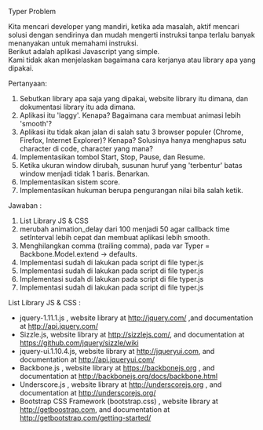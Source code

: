 Typer Problem   
    
Kita mencari developer yang mandiri, ketika ada masalah, aktif mencari solusi dengan sendirinya dan mudah mengerti instruksi tanpa terlalu banyak menanyakan untuk memahami instruksi.     
Berikut adalah aplikasi Javascript yang simple.    
Kami tidak akan menjelaskan bagaimana cara kerjanya atau library apa yang dipakai.   
    
Pertanyaan:   
1. Sebutkan library apa saja yang dipakai, website library itu dimana, dan dokumentasi library itu ada dimana.    
2. Aplikasi itu 'laggy'. Kenapa? Bagaimana cara membuat animasi lebih 'smooth'?    
3. Aplikasi itu tidak akan jalan di salah satu 3 browser populer (Chrome, Firefox, Internet Explorer)? Kenapa? Solusinya hanya menghapus satu character di code, character yang mana?    
4. Implementasikan tombol Start, Stop, Pause, dan Resume.   
5. Ketika ukuran window dirubah, susunan huruf yang 'terbentur' batas window menjadi tidak 1 baris. Benarkan.    
6. Implementasikan sistem score.   
7. Implementasikan hukuman berupa pengurangan nilai bila salah ketik.

Jawaban :

1. List Library JS & CSS
2. merubah animation_delay dari 100 menjadi 50 agar callback time setInterval lebih cepat dan membuat aplikasi lebih smooth.
3. Menghilangkan comma (trailing comma), pada var Typer = Backbone.Model.extend -> defaults.
4. Implementasi sudah di lakukan pada script di file typer.js
5. Implementasi sudah di lakukan pada script di file typer.js
6. Implementasi sudah di lakukan pada script di file typer.js
7. Implementasi sudah di lakukan pada script di file typer.js


List Library JS & CSS :

* jquery-1.11.1.js , website library at http://jquery.com/ ,and documentation at http://api.jquery.com/
* Sizzle.js, website library at http://sizzlejs.com/, and documentation at https://github.com/jquery/sizzle/wiki
* jquery-ui.1.10.4.js, website library at http://jqueryui.com, and documentation at http://api.jqueryui.com/
* Backbone.js , website library at https://backbonejs.org , and documentation at http://backbonejs.org/docs/backbone.html
* Underscore.js , website library at http://underscorejs.org , and documentation at http://underscorejs.org/
* Bootstrap CSS Framework (bootstrap.css) , website library at http://getboostrap.com, and documentation at http://getbootstrap.com/getting-started/
